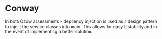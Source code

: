 # Conway

In both Ozow assessments - depdency injection is used as a design pattern to inject the service classes into main. This allows for easy testability and in the event of implementing a better solution.
